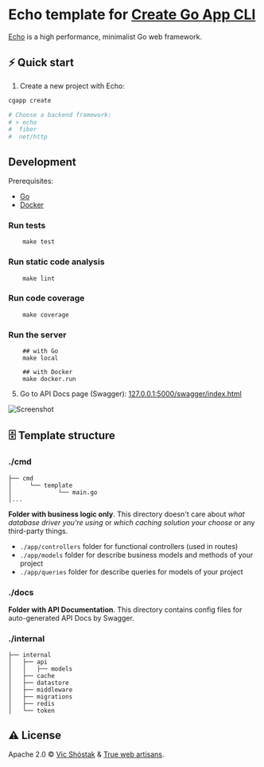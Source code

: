 # Echo template for [Create Go App CLI](https://github.com/create-go-app/cli)


[Echo](https://github.com/labstack/echo) is a high performance, minimalist Go web framework.

## ⚡️ Quick start

1. Create a new project with Echo:

```bash
cgapp create

# Choose a backend framework:
# > echo
#  fiber
#  net/http

```

## Development

Prerequisites:
- [Go](https://golang.org)
- [Docker](https://github.com/google/protobuf)

### Run tests
```
    make test
```

### Run static code analysis
```shell
    make lint
```

### Run code coverage
```shell
    make coverage
```

### Run the server
```shell
    ## with Go
    make local
```
```shell
    ## with Docker
    make docker.run
```


5. Go to API Docs page (Swagger): [127.0.0.1:5000/swagger/index.html](http://127.0.0.1:5000/swagger/index.html)

![Screenshot](https://user-images.githubusercontent.com/11155743/112715187-07dab100-8ef0-11eb-97ea-68d34f2178f6.png)


## 🗄 Template structure



### ./cmd

```
├── cmd
│     └── template
│             └── main.go
│...
```
**Folder with business logic only**. This directory doesn't care about _what database driver you're using_ or _which caching solution your choose_ or any third-party things.

- `./app/controllers` folder for functional controllers (used in routes)
- `./app/models` folder for describe business models and methods of your project
- `./app/queries` folder for describe queries for models of your project

### ./docs

**Folder with API Documentation**. This directory contains config files for auto-generated API Docs by Swagger.

### ./internal

```
├── internal
│   ├── api
│   │   ├── models
│   ├── cache
│   ├── datastore
│   ├── middleware
│   ├── migrations
│   ├── redis
│   └── token
```

[comment]: <> (**Folder with project-specific functionality**. This directory contains all the project-specific code tailored only for your business use case, like _configs_, _middleware_, _routes_ or _utils_.)

[comment]: <> (- `./pkg/configs` folder for configuration functions)

[comment]: <> (- `./pkg/middleware` folder for add middleware &#40;Fiber built-in and yours&#41;)

[comment]: <> (- `./pkg/repository` folder for describe `const` of your project)

[comment]: <> (- `./pkg/routes` folder for describe routes of your project)

[comment]: <> (- `./pkg/utils` folder with utility functions &#40;server starter, error checker, etc&#41;)

[comment]: <> (### ./platform)

[comment]: <> (**Folder with platform-level logic**. This directory contains all the platform-level logic that will build up the actual project, like _setting up the database_ or _cache server instance_ and _storing migrations_.)

[comment]: <> (- `./platform/cache` folder with in-memory cache setup functions &#40;by default, Redis&#41;)

[comment]: <> (- `./platform/database` folder with database setup functions &#40;by default, PostgreSQL&#41;)

[comment]: <> (- `./platform/migrations` folder with migration files &#40;used with [golang-migrate/migrate]&#40;https://github.com/golang-migrate/migrate&#41; tool&#41;)

[comment]: <> (## ⚙️ Configuration)

[comment]: <> (```ini)

[comment]: <> (# .env)

[comment]: <> (# Stage status to start server:)

[comment]: <> (#   - "dev", for start server without graceful shutdown)

[comment]: <> (#   - "prod", for start server with graceful shutdown)

[comment]: <> (STAGE_STATUS="dev")

[comment]: <> (# Server settings:)

[comment]: <> (SERVER_HOST="0.0.0.0")

[comment]: <> (SERVER_PORT=5000)

[comment]: <> (SERVER_READ_TIMEOUT=60)

[comment]: <> (# JWT settings:)

[comment]: <> (JWT_SECRET_KEY="secret")

[comment]: <> (JWT_SECRET_KEY_EXPIRE_MINUTES_COUNT=15)

[comment]: <> (JWT_REFRESH_KEY="refresh")

[comment]: <> (JWT_REFRESH_KEY_EXPIRE_HOURS_COUNT=720)

[comment]: <> (# Database settings:)

[comment]: <> (DB_HOST="cgapp-postgres")

[comment]: <> (DB_PORT=5432)

[comment]: <> (DB_USER="postgres")

[comment]: <> (DB_PASSWORD="password")

[comment]: <> (DB_NAME="postgres")

[comment]: <> (DB_SSL_MODE="disable")

[comment]: <> (DB_MAX_CONNECTIONS=100)

[comment]: <> (DB_MAX_IDLE_CONNECTIONS=10)

[comment]: <> (DB_MAX_LIFETIME_CONNECTIONS=2)

[comment]: <> (# Redis settings:)

[comment]: <> (REDIS_HOST="cgapp-redis")

[comment]: <> (REDIS_PORT=6379)

[comment]: <> (REDIS_PASSWORD="")

[comment]: <> (REDIS_DB_NUMBER=0)

[comment]: <> (```)

## ⚠️ License

Apache 2.0 &copy; [Vic Shóstak](https://shostak.dev/) & [True web artisans](https://1wa.co/).